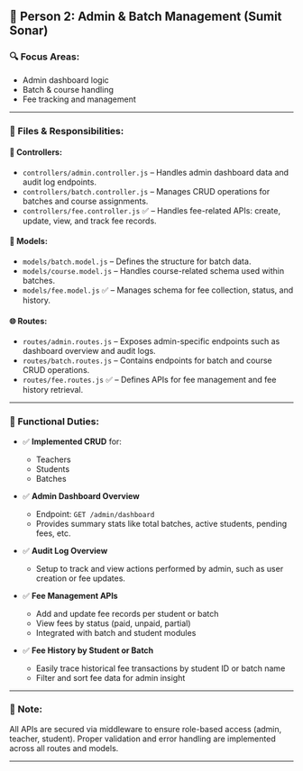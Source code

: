 ## 👤 Person 2: Admin & Batch Management (Sumit Sonar)

### 🔍 Focus Areas:
- Admin dashboard logic
- Batch & course handling
- Fee tracking and management

---

### 📁 Files & Responsibilities:

#### 🎯 Controllers:
- `controllers/admin.controller.js` – Handles admin dashboard data and audit log endpoints.
- `controllers/batch.controller.js` – Manages CRUD operations for batches and course assignments.
- `controllers/fee.controller.js` ✅ – Handles fee-related APIs: create, update, view, and track fee records.

#### 🧠 Models:
- `models/batch.model.js` – Defines the structure for batch data.
- `models/course.model.js` – Handles course-related schema used within batches.
- `models/fee.model.js` ✅ – Manages schema for fee collection, status, and history.

#### 🌐 Routes:
- `routes/admin.routes.js` – Exposes admin-specific endpoints such as dashboard overview and audit logs.
- `routes/batch.routes.js` – Contains endpoints for batch and course CRUD operations.
- `routes/fee.routes.js` ✅ – Defines APIs for fee management and fee history retrieval.

---

### 🧩 Functional Duties:

- ✅ **Implemented CRUD** for:
  - Teachers
  - Students
  - Batches

- ✅ **Admin Dashboard Overview**
  - Endpoint: `GET /admin/dashboard`
  - Provides summary stats like total batches, active students, pending fees, etc.

- ✅ **Audit Log Overview**
  - Setup to track and view actions performed by admin, such as user creation or fee updates.

- ✅ **Fee Management APIs**
  - Add and update fee records per student or batch
  - View fees by status (paid, unpaid, partial)
  - Integrated with batch and student modules

- ✅ **Fee History by Student or Batch**
  - Easily trace historical fee transactions by student ID or batch name
  - Filter and sort fee data for admin insight

---

### 📌 Note:
All APIs are secured via middleware to ensure role-based access (admin, teacher, student). Proper validation and error handling are implemented across all routes and models.

---

